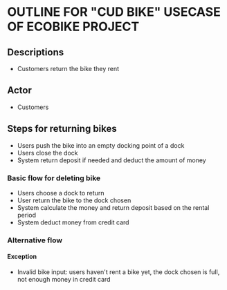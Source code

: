 # OUTLINE FOR "CUD BIKE" USECASE OF ECOBIKE PROJECT

## Descriptions
- Customers return the bike they rent

## Actor
- Customers

## Steps for returning bikes
- Users push the bike into an empty docking point of a dock
- Users close the dock
- System return deposit if needed and deduct the amount of money


### Basic flow for deleting bike
- Users choose a dock to return
- User return the bike to the dock chosen
- System calculate the money and return deposit based on the rental period
- System deduct money from credit card

### Alternative flow
#### Exception
- Invalid bike input: users haven't rent a bike yet, the dock chosen is full, not enough money in credit card
